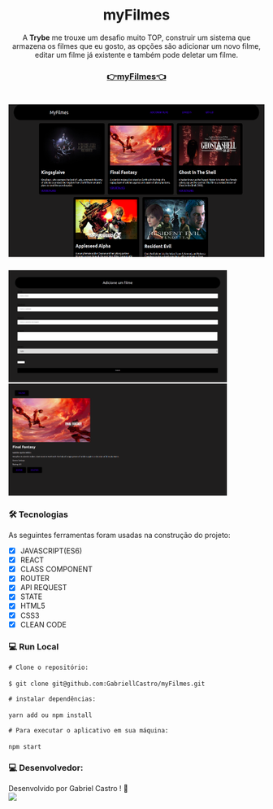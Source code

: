 <h1 align="center">myFilmes</h1>  
<p align="center">A <strong>Trybe</strong> me trouxe um desafio muito TOP, construir um sistema que armazena os filmes que eu gosto, as opções são adicionar um novo filme, editar um filme já existente e também pode deletar um filme.  
<h3 align="center"><a href="https://myfilmes.vercel.app/">👉myFilmes👈</a></h3>
<h1 align="center">
  <img height="300" src="/src/image/movieFilmesHome.png">
</h1>
<p float="left">
<img align="" height="220" src="/src/image/movieFilmesAdd.png"> 
<img align="" height="220" src="/src/image/movieFilmesDetails.png">  
</p>


### 🛠 Tecnologias

As seguintes ferramentas foram usadas na construção do projeto:

- [x] JAVASCRIPT(ES6)
- [x] REACT
- [X] CLASS COMPONENT
- [x] ROUTER
- [x] API REQUEST
- [X] STATE
- [x] HTML5
- [x] CSS3
- [x] CLEAN CODE

### 💻 Run Local

```
# Clone o repositório:

$ git clone git@github.com:GabriellCastro/myFilmes.git
```

```
# instalar dependências:

yarn add ou npm install
```

```
# Para executar o aplicativo em sua máquina:

npm start 
```
### 💻 Desenvolvedor:

Desenvolvido por Gabriel Castro ! 🥇  
<kbd>
    <img src="https://avatars.githubusercontent.com/u/61993679?s=460&u=970a557bb6ad3bf6ff644dc20d5b6d3cdd753a93&v=4" width="100px;" />
 </kbd>
